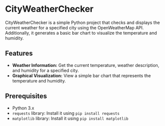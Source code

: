 # CityWeatherChecker

CityWeatherChecker is a simple Python project that checks and displays the current weather for a specified city using the OpenWeatherMap API. Additionally, it generates a basic bar chart to visualize the temperature and humidity.

## Features

- **Weather Information:** Get the current temperature, weather description, and humidity for a specified city.
- **Graphical Visualization:** View a simple bar chart that represents the temperature and humidity.

## Prerequisites

- Python 3.x
- `requests` library: Install it using `pip install requests`
- `matplotlib` library: Install it using `pip install matplotlib`

